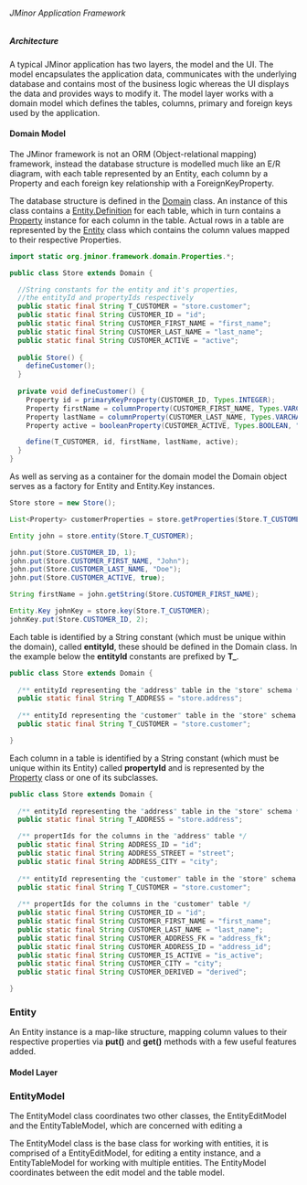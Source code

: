 ###### JMinor Application Framework

##### Architecture

A typical JMinor application has two layers, the model and the UI. The model encapsulates the application data, communicates with the underlying database and contains most of the business logic whereas the UI displays the data and provides ways to modify it. The model layer works with a domain model which defines the tables, columns, primary and foreign keys used by the application.

#### Domain Model

The JMinor framework is not an ORM (Object-relational mapping) framework, instead the database structure is modelled much like an E/R diagram, with each table represented by an Entity, each column by a Property and each foreign key relationship with a ForeignKeyProperty.

The database structure is defined in the [Domain](https://heima.hafro.is/~darri/jminor_wiki_data/project/docs/api/org/jminor/framework/domain/Domain.html) class. An instance of this class contains a [Entity.Definition](https://heima.hafro.is/~darri/jminor_wiki_data/project/docs/api/org/jminor/framework/domain/Entity.Definition.html) for each table, which in turn contains a [Property](https://heima.hafro.is/~darri/jminor_wiki_data/project/docs/api/org/jminor/framework/domain/Property.html) instance for each column in the table. Actual rows in a table are represented by the [Entity](https://heima.hafro.is/~darri/jminor_wiki_data/project/docs/api/org/jminor/framework/domain/Entity.html) class which contains the column values mapped to their respective Properties.

```java
import static org.jminor.framework.domain.Properties.*;

public class Store extends Domain {

  //String constants for the entity and it's properties,
  //the entityId and propertyIds respectively
  public static final String T_CUSTOMER = "store.customer";
  public static final String CUSTOMER_ID = "id";
  public static final String CUSTOMER_FIRST_NAME = "first_name";
  public static final String CUSTOMER_LAST_NAME = "last_name";
  public static final String CUSTOMER_ACTIVE = "active";
  
  public Store() {
    defineCustomer();
  }
  
  private void defineCustomer() {
    Property id = primaryKeyProperty(CUSTOMER_ID, Types.INTEGER);
    Property firstName = columnProperty(CUSTOMER_FIRST_NAME, Types.VARCHAR, "First name");
    Property lastName = columnProperty(CUSTOMER_LAST_NAME, Types.VARCHAR, "Last name");
    Property active = booleanProperty(CUSTOMER_ACTIVE, Types.BOOLEAN, "Active", 1, 0);

    define(T_CUSTOMER, id, firstName, lastName, active);
  }
}
```

As well as serving as a container for the domain model the Domain object serves as a factory for Entity and Entity.Key instances.

```java
Store store = new Store();

List<Property> customerProperties = store.getProperties(Store.T_CUSTOMER);

Entity john = store.entity(Store.T_CUSTOMER);

john.put(Store.CUSTOMER_ID, 1);
john.put(Store.CUSTOMER_FIRST_NAME, "John");
john.put(Store.CUSTOMER_LAST_NAME, "Doe");
john.put(Store.CUSTOMER_ACTIVE, true);

String firstName = john.getString(Store.CUSTOMER_FIRST_NAME);

Entity.Key johnKey = store.key(Store.T_CUSTOMER);
johnKey.put(Store.CUSTOMER_ID, 2);
```

Each table is identified by a String constant (which must be unique within the domain), called **entityId**, these should be defined in the Domain class. In the example below the **entityId** constants are prefixed by **T_**.

```java
public class Store extends Domain {
  
  /** entityId representing the "address" table in the "store" schema */
  public static final String T_ADDRESS = "store.address";
  
  /** entityId representing the "customer" table in the "store" schema */
  public static final String T_CUSTOMER = "store.customer";

}
```
Each column in a table is identified by a String constant (which must be unique within its Entity) called **propertyId** and is represented by the [Property](https://heima.hafro.is/~darri/jminor_wiki_data/project/docs/api/org/jminor/framework/domain/Property.html) class or one of its subclasses.

```java
public class Store extends Domain {
  
  /** entityId representing the "address" table in the "store" schema */
  public static final String T_ADDRESS = "store.address";

  /** propertIds for the columns in the "address" table */
  public static final String ADDRESS_ID = "id";
  public static final String ADDRESS_STREET = "street";
  public static final String ADDRESS_CITY = "city";
 
  /** entityId representing the "customer" table in the "store" schema */
  public static final String T_CUSTOMER = "store.customer";
 
  /** propertIds for the columns in the "customer" table */
  public static final String CUSTOMER_ID = "id";
  public static final String CUSTOMER_FIRST_NAME = "first_name";
  public static final String CUSTOMER_LAST_NAME = "last_name";
  public static final String CUSTOMER_ADDRESS_FK = "address_fk";
  public static final String CUSTOMER_ADDRESS_ID = "address_id";
  public static final String CUSTOMER_IS_ACTIVE = "is_active";
  public static final String CUSTOMER_CITY = "city";
  public static final String CUSTOMER_DERIVED = "derived";

}
```

### Entity

An Entity instance is a map-like structure, mapping column values to their respective properties via **put()** and **get()** methods with a few useful features added.

#### Model Layer

### EntityModel

The EntityModel class coordinates two other classes, the EntityEditModel and the EntityTableModel, which are concerned with editing a 

The EntityModel class is the base class for working with entities, it is comprised of a EntityEditModel, for editing a entity instance, and a EntityTableModel for working with multiple entities. The EntityModel coordinates between the edit model and the table model.